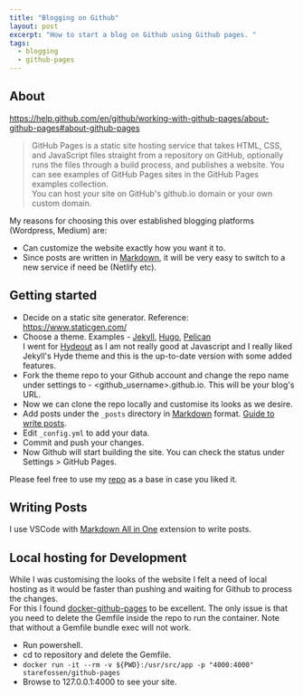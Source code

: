 ```yaml
---
title: "Blogging on Github"
layout: post
excerpt: "How to start a blog on Github using Github pages. "
tags:
  - blogging
  - github-pages
---
```


## About  
<https://help.github.com/en/github/working-with-github-pages/about-github-pages#about-github-pages>
> GitHub Pages is a static site hosting service that takes HTML, CSS, and JavaScript files straight from a repository on GitHub, optionally runs the files through a build process, and publishes a website. You can see examples of GitHub Pages sites in the GitHub Pages examples collection.  
You can host your site on GitHub's github.io domain or your own custom domain.

My reasons for choosing this over established blogging platforms (Wordpress, Medium) are:
* Can customize the website exactly how you want it to.
* Since posts are written in [Markdown](https://en.wikipedia.org/wiki/Markdown), it will be very easy to switch to a new service if need be (Netlify etc).

## Getting started
* Decide on a static site generator. Reference: <https://www.staticgen.com/>  
* Choose a theme. Examples -  [Jekyll](https://jekyllthemes.io/free), [Hugo](https://themes.gohugo.io/), [Pelican](http://www.pelicanthemes.com/)  
I went for [Hydeout](https://fongandrew.github.io/hydeout/) as I am not really good at Javascript and I really liked Jekyll's Hyde theme and this is the up-to-date version with some added features.
* Fork the theme repo to your Github account and change the repo name under settings to - \<github_username\>.github.io. This will be your blog's URL.
* Now we can clone the repo locally and customise its looks as we desire.
* Add posts under the `_posts` directory in [Markdown](https://guides.github.com/features/mastering-markdown/) format. [Guide to write posts](https://jekyllrb.com/docs/posts/).
* Edit `_config.yml` to add your data.
* Commit and push your changes.
* Now Github will start building the site. You can check the status under Settings > GitHub Pages.

Please feel free to use my [repo](https://github.com/amard33p/amard33p.github.io) as a base in case you liked it.

## Writing Posts
I use VSCode with [Markdown All in One](https://marketplace.visualstudio.com/items?itemName=yzhang.markdown-all-in-one) extension to write posts.  


## Local hosting for Development
While I was customising the looks of the website I felt a need of local hosting as it would be faster than pushing and waiting for Github to process the changes.  
For this I found [docker-github-pages](https://github.com/Starefossen/docker-github-pages) to be excellent. The only issue is that you need to delete the Gemfile inside the repo to run the container. Note that without a Gemfile bundle exec will not work.  

* Run powershell.
* cd to repository and delete the Gemfile.
* `docker run -it --rm -v ${PWD}:/usr/src/app -p "4000:4000" starefossen/github-pages`
* Browse to 127.0.0.1:4000 to see your site.
